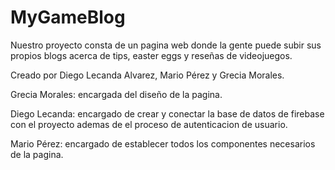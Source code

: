 # MyGameBlog

Nuestro proyecto consta de un pagina web donde la gente puede subir sus propios blogs acerca de tips, easter eggs y reseñas de videojuegos.

Creado por Diego Lecanda Alvarez, Mario Pérez y Grecia Morales.

Grecia Morales: encargada del diseño de la pagina.

Diego Lecanda: encargado de crear y conectar la base de datos de firebase con el proyecto ademas de el proceso de autenticacion de usuario.               

Mario Pérez: encargado de establecer todos los componentes necesarios de la pagina.
